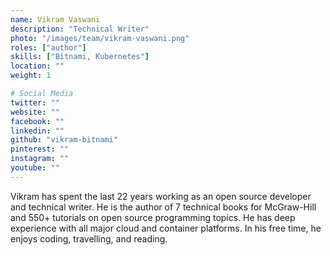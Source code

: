 ```yaml
---
name: Vikram Vaswani
description: "Technical Writer"
photo: "/images/team/vikram-vaswani.png"
roles: ["author"]
skills: ["Bitnami, Kubernetes"]
location: ""
weight: 1

# Social Media 
twitter: ""
website: ""
facebook: ""
linkedin: ""
github: "vikram-bitnami"
pinterest: ""
instagram: ""
youtube: ""
---
```


Vikram has spent the last 22 years working as an open source developer and technical writer. He is the author of 7 technical books for McGraw-Hill and 550+ tutorials on open source programming topics. He has deep experience with all major cloud and container platforms. In his free time, he enjoys coding, travelling, and reading. 

<!--more-->

